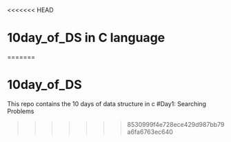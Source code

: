 <<<<<<< HEAD
# 10day_of_DS in C language
=======
# 10day_of_DS
This repo contains the 10 days of data structure in c 
#Day1: Searching Problems
>>>>>>> 8530999f4e728ece429d987bb79a6fa6763ec640
